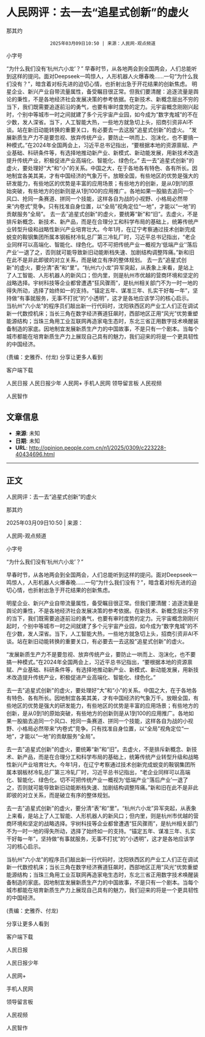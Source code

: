 # 人民网评：去一去“追星式创新”的虚火

那其灼


					2025年03月09日10:50 | 来源：人民网-观点频道


小字号





“为什么我们没有‘杭州六小龙’？”
早春时节，从各地两会到全国两会，人们总能听到这样的提问。面对Deepseek一鸣惊人，人形机器人火爆春晚……一句“为什么我们没有？”，暗含着对标先进的迫切心情，也折射出急于开花结果的创新焦虑。
明星企业、新兴产业自带流量属性，备受瞩目很正常。但我们要清醒：追逐流量是舆论的秉性，不是各地经济社会发展决策的参考依据。在新技术、新概念层出不穷的当下，我们既需要追逐前沿的勇气，也要有审时度势的定力。元宇宙概念刚刚兴起时，个别中等城市一时之间就建了多个元宇宙产业园，如今成为“数字鬼城”的不在少数，发人深省。当下，人工智能大热，一些地方就急切上头，招商引资非AI不谈。站在新旧动能转换的重要关口，有必要去一去这股"追星式创新"的虚火。
“发展新质生产力不是要忽视、放弃传统产业，要防止一哄而上、泡沫化，也不要搞一种模式。”在2024年全国两会上，习近平总书记指出，“要根据本地的资源禀赋、产业基础、科研条件等，有选择地推动新产业、新模式、新动能发展，用新技术改造提升传统产业，积极促进产业高端化、智能化、绿色化。”
去一去"追星式创新"的虚火，要处理好“大”和“小”的关系。中国之大，在于各地各有特色、各有所长。因地制宜各美其美，才有中国经济的气象万千。放眼全国，有些地区的优势是强大的研发能力，有些地区的优势是丰富的应用场景；有些地方的创新，是从0到1的原始突破，有些地方的创新则是从1到100的应用推广。各地如果一股脑去追同一个风口、抢同一条赛道、拼同一个技能，这样各自为战的小视野、小格局必然带来“内卷式”竞争。只有找准自身位置，以“全局”视角定位“一地”，才能以“一地”的贡献服务“全局”。
去一去"追星式创新"的虚火，要统筹“新”和“旧”。去虚火，不是排斥新概念、新技术、新产品，而是在合理分工和科学布局的基础上，统筹传统产业转型升级和战略性新兴产业培育壮大。今年1月，在辽宁考察通过技术创新完成蜕变的鞍钢集团所属本钢板材冷轧总厂第三冷轧厂时，习近平总书记指出，“老企业同样可以高端化、智能化、绿色化。切不可把传统产业一概视为‘低端产业’‘落后产业’一退了之，否则就可能导致新旧动能断档失速、加剧结构调整阵痛。”新和旧在此不是非此即彼的对立关系，而是破立有序的整体规划。
去一去"追星式创新"的虚火，要分清“表”和“里”。“杭州六小龙”异军突起，从表象上来看，是站上了人工智能、人形机器人的新风口；但内里，则是杭州市优越的营商环境和坚定的战略选择。宇树科技等企业都曾遭遇“狂风骤雨”，是杭州相关部门不为一时一地的得失所动，选择了始终如一的支持。“锚定五年、谋准三年、扎实干好每一年”，坚持做“有事就服务，无事不打扰”的“小透明”，这才是各地应该学习的核心启示。
当杭州"六小龙"的程序员们敲出新一行代码时，沈阳铁西区的产业工人们正在调试新一代数控机床；当长三角在数字经济赛道狂飙时，西部地区正用“风光”优势重塑能源结构；当珠三角用工业互联网再造家电生态时，东北三省正用数字技术唤醒装备制造的家底。因地制宜发展新质生产力的中国故事，不是只有一个剧本。当每个城市都能在培育新质生产力上展现自己具有的魅力，我们迎来的将是一个更具韧性的中国经济。

(责编：史雅乔、付龙)
分享让更多人看到  


客户端下载

人民日报
人民日报少年
人民网+
手机人民网
领导留言板
人民视频

人民智作

## 文章信息

- **来源**: 未知
- **日期**: 未知
- **URL**: http://opinion.people.com.cn/n1/2025/0309/c223228-40434696.html

---

## 正文

人民网评：去一去“追星式创新”的虚火

那其灼

2025年03月09日10:50 | 来源：

人民网-观点频道

小字号

“为什么我们没有‘杭州六小龙’？”

早春时节，从各地两会到全国两会，人们总能听到这样的提问。面对Deepseek一鸣惊人，人形机器人火爆春晚……一句“为什么我们没有？”，暗含着对标先进的迫切心情，也折射出急于开花结果的创新焦虑。

明星企业、新兴产业自带流量属性，备受瞩目很正常。但我们要清醒：追逐流量是舆论的秉性，不是各地经济社会发展决策的参考依据。在新技术、新概念层出不穷的当下，我们既需要追逐前沿的勇气，也要有审时度势的定力。元宇宙概念刚刚兴起时，个别中等城市一时之间就建了多个元宇宙产业园，如今成为“数字鬼城”的不在少数，发人深省。当下，人工智能大热，一些地方就急切上头，招商引资非AI不谈。站在新旧动能转换的重要关口，有必要去一去这股"追星式创新"的虚火。

“发展新质生产力不是要忽视、放弃传统产业，要防止一哄而上、泡沫化，也不要搞一种模式。”在2024年全国两会上，习近平总书记指出，“要根据本地的资源禀赋、产业基础、科研条件等，有选择地推动新产业、新模式、新动能发展，用新技术改造提升传统产业，积极促进产业高端化、智能化、绿色化。”

去一去"追星式创新"的虚火，要处理好“大”和“小”的关系。中国之大，在于各地各有特色、各有所长。因地制宜各美其美，才有中国经济的气象万千。放眼全国，有些地区的优势是强大的研发能力，有些地区的优势是丰富的应用场景；有些地方的创新，是从0到1的原始突破，有些地方的创新则是从1到100的应用推广。各地如果一股脑去追同一个风口、抢同一条赛道、拼同一个技能，这样各自为战的小视野、小格局必然带来“内卷式”竞争。只有找准自身位置，以“全局”视角定位“一地”，才能以“一地”的贡献服务“全局”。

去一去"追星式创新"的虚火，要统筹“新”和“旧”。去虚火，不是排斥新概念、新技术、新产品，而是在合理分工和科学布局的基础上，统筹传统产业转型升级和战略性新兴产业培育壮大。今年1月，在辽宁考察通过技术创新完成蜕变的鞍钢集团所属本钢板材冷轧总厂第三冷轧厂时，习近平总书记指出，“老企业同样可以高端化、智能化、绿色化。切不可把传统产业一概视为‘低端产业’‘落后产业’一退了之，否则就可能导致新旧动能断档失速、加剧结构调整阵痛。”新和旧在此不是非此即彼的对立关系，而是破立有序的整体规划。

去一去"追星式创新"的虚火，要分清“表”和“里”。“杭州六小龙”异军突起，从表象上来看，是站上了人工智能、人形机器人的新风口；但内里，则是杭州市优越的营商环境和坚定的战略选择。宇树科技等企业都曾遭遇“狂风骤雨”，是杭州相关部门不为一时一地的得失所动，选择了始终如一的支持。“锚定五年、谋准三年、扎实干好每一年”，坚持做“有事就服务，无事不打扰”的“小透明”，这才是各地应该学习的核心启示。

当杭州"六小龙"的程序员们敲出新一行代码时，沈阳铁西区的产业工人们正在调试新一代数控机床；当长三角在数字经济赛道狂飙时，西部地区正用“风光”优势重塑能源结构；当珠三角用工业互联网再造家电生态时，东北三省正用数字技术唤醒装备制造的家底。因地制宜发展新质生产力的中国故事，不是只有一个剧本。当每个城市都能在培育新质生产力上展现自己具有的魅力，我们迎来的将是一个更具韧性的中国经济。

(责编：史雅乔、付龙)

分享让更多人看到

客户端下载

人民日报

人民日报少年

人民网+

手机人民网

领导留言板

人民视频

人民智作

